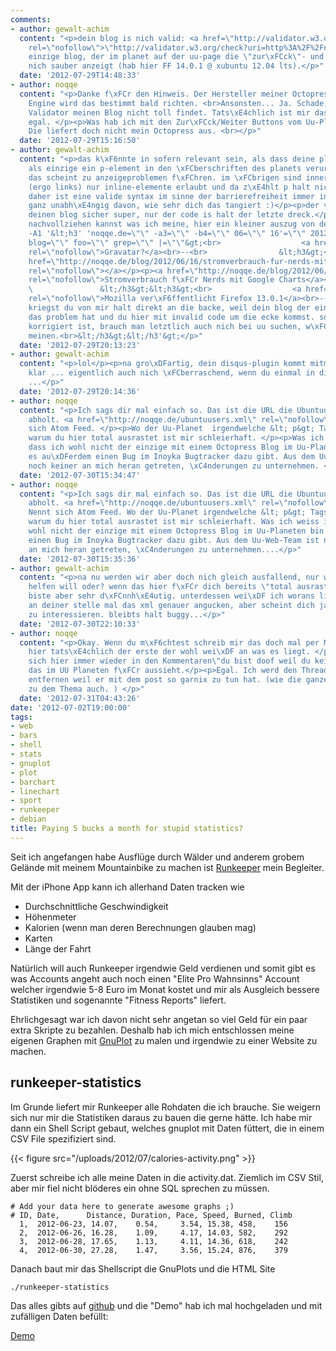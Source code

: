 ```yaml
---
comments:
- author: gewalt-achim
  content: "<p>dein blog is nich valid: <a href=\"http://validator.w3.org/check?uri=http%3A%2F%2Fnoqqe.de\"
    rel=\"nofollow\">\"http://validator.w3.org/check?uri=http%3A%2F%2Fnoqqe.de</a></p><p>und das is auch der
    einzige blog, der im planet auf der uu-page die \"zur\xFCck\"- und \"weiter\"-buttons
    nich sauber anzeigt (hab hier FF 14.0.1 @ xubuntu 12.04 lts).</p>"
  date: '2012-07-29T14:48:33'
- author: noqqe
  content: "<p>Danke f\xFCr den Hinweis. Der Hersteller meiner Octopress Blogging
    Engine wird das bestimmt bald richten. <br>Ansonsten... Ja. Schade, dass der w3
    Validator meinen Blog nicht toll findet. Tats\xE4chlich ist mir das ein bisschen
    egal. </p><p>Was hab ich mit den Zur\xFCck/Weiter Buttons vom Uu-Planeten zu tun?
    Die liefert doch nicht mein Octopress aus. <br></p>"
  date: '2012-07-29T15:16:50'
- author: gewalt-achim
  content: "<p>das k\xF6nnte in sofern relevant sein, als dass deine planet-beitr\xE4ge
    als einzige ein p-element in den \xFCberschriften des planets verursachen und
    das scheint zu anzeigeproblemen f\xFChren. im \xFCbrigen sind innerhalb von a-tags
    (ergo links) nur inline-elemente erlaubt und da z\xE4hlt p halt nicht dazu. von
    daher ist eine valide syntax im sinne der barrierefreiheit immer interessant,
    ganz unabh\xE4ngig davon, wie sehr dich das tangiert :)</p><p>der validator findet
    deinen blog sicher super, nur der code is halt der letzte dreck.</p><p>damit du
    nachvollziehen kannst was ich meine, hier ein kleiner auszug von der planet-website:</p><p>---------------------------------------------------------<br>grep
    -A1 '&lt;h3' 'noqqe.de=\"\" -a3=\"\" -b4=\"\" 06=\"\" 16'=\"\" 2012=\"\" &lt;h3=\"\"
    blog=\"\" foo=\"\" grep=\"\" |=\"\"&gt;<br>                  <a href=\"http://www.intux.de/?p=2506\"
    rel=\"nofollow\">Gravatar?</a><br>--<br>                &lt;h3&gt;<br>                  <a
    href=\"http://noqqe.de/blog/2012/06/16/stromverbrauch-fur-nerds-mit-google-charts/\"
    rel=\"nofollow\"></a></p><p><a href=\"http://noqqe.de/blog/2012/06/16/stromverbrauch-fur-nerds-mit-google-charts/\"
    rel=\"nofollow\">Stromverbrauch f\xFCr Nerds mit Google Charts</a></p><br>--<br>
    \               &lt;/h3&gt;&lt;h3&gt;<br>                  <a href=\"http://www.soeren-hentzschel.at/mozilla/firefox/2012/06/16/mozilla-veroffentlicht-firefox-13-0-1/\"
    rel=\"nofollow\">Mozilla ver\xF6ffentlicht Firefox 13.0.1</a><br>---------------------------------------------------------<p></p><p>das
    kriegst du von mir halt direkt an die backe, weil dein blog der einzige is, der
    das problem hat und du hier mit invalid code um die ecke kommst. solang das nich
    korrigiert ist, brauch man letztlich auch nich bei uu suchen, w\xFCrd ich mal
    meinen.<br>&lt;/h3&gt;&lt;/h3'&gt;</p>"
  date: '2012-07-29T20:13:23'
- author: gewalt-achim
  content: "<p>lol</p><p>na gro\xDFartig, dein disqus-plugin kommt mitm code nich
    klar ... eigentlich auch nich \xFCberraschend, wenn du einmal in die shice greifst
    ...</p>"
  date: '2012-07-29T20:14:36'
- author: noqqe
  content: "<p>Ich sags dir mal einfach so. Das ist die URL die Ubuntuusers bei mir
    abholt. <a href=\"http://noqqe.de/ubuntuusers.xml\" rel=\"nofollow\">http://noqqe.de/ubuntuusers.xml</a></p><p>Nennt
    sich Atom Feed. </p><p>Wo der Uu-Planet  irgendwelche &lt; p&gt; Tags findet und
    warum du hier total ausrastet ist mir schleierhaft. </p><p>Was ich weiss ist,
    dass ich wohl nicht der einzige mit einem Octopress Blog im Uu-Planeten bin und
    es au\xDFerdem einen Bug im Inoyka Bugtracker dazu gibt. Aus dem Uu-Web-Team ist
    noch keiner an mich heran getreten, \xC4nderungen zu unternehmen. </p>"
  date: '2012-07-30T15:34:47'
- author: noqqe
  content: "<p>Ich sags dir mal einfach so. Das ist die URL die Ubuntuusers bei mir
    abholt. <a href=\"http://noqqe.de/ubuntuusers.xml\" rel=\"nofollow\">http://noqqe.de/ubuntuusers.xml</a>
    Nennt sich Atom Feed. Wo der Uu-Planet irgendwelche &lt; p&gt; Tags findet und
    warum du hier total ausrastet ist mir schleierhaft. Was ich weiss ist, dass ich
    wohl nicht der einzige mit einem Octopress Blog im Uu-Planeten bin und es au\xDFerdem
    einen Bug im Inoyka Bugtracker dazu gibt. Aus dem Uu-Web-Team ist noch keiner
    an mich heran getreten, \xC4nderungen zu unternehmen....</p>"
  date: '2012-07-30T15:35:36'
- author: gewalt-achim
  content: "<p>na nu werden wir aber doch nich gleich ausfallend, nur weil mal einer
    helfen will oder? wenn das hier f\xFCr dich bereits \"total ausrasten\" ist, dann
    biste aber sehr d\xFCnnh\xE4utig. unterdessen wei\xDF ich worans liegt und w\xFCrd
    an deiner stelle mal das xml genauer angucken, aber scheint dich ja nich weiter
    zu interessieren. bleibts halt buggy...</p>"
  date: '2012-07-30T22:10:33'
- author: noqqe
  content: "<p>Okay. Wenn du m\xF6chtest schreib mir das doch mal per Mail. </p><p>Bist
    hier tats\xE4chlich der erste der wohl wei\xDF an was es liegt. </p><p>Findet
    sich hier immer wieder in den Kommentaren\"du bist doof weil du kein WP hast,
    das im UU Planeten f\xFCr aussieht.</p><p>Egal. Ich werd den Thread nachher hier
    entfernen weil er mit dem post so garnix zu tun hat. (wie die ganzen anderen Kommentare
    zu dem Thema auch. ) </p>"
  date: '2012-07-31T04:43:26'
date: '2012-07-02T19:00:00'
tags:
- web
- bars
- shell
- stats
- gnuplot
- plot
- barchart
- linechart
- sport
- runkeeper
- debian
title: Paying 5 bucks a month for stupid statistics?
---
```


Seit ich angefangen habe Ausflüge durch Wälder und anderem grobem Gelände mit
meinem Mountainbike zu machen ist [Runkeeper](http://runkeeper.com) mein Begleiter.

Mit der iPhone App kann ich allerhand Daten tracken wie

* Durchschnittliche Geschwindigkeit
* Höhenmeter
* Kalorien (wenn man deren Berechnungen glauben mag)
* Karten
* Länge der Fahrt

Natürlich will auch Runkeeper irgendwie Geld verdienen und
somit gibt es was Accounts angeht auch noch einen "Elite Pro Wahnsinns" Account
welcher irgendwie 5-8 Euro im Monat kostet und mir als Ausgleich bessere
Statistiken und sogenannte "Fitness Reports" liefert.

Ehrlichgesagt war ich davon nicht sehr angetan so viel Geld für ein paar extra
Skripte zu bezahlen. Deshalb hab ich mich entschlossen meine eigenen Graphen mit
[GnuPlot](http://gnuplot.org) zu malen und irgendwie zu einer Website zu machen.

## runkeeper-statistics

Im Grunde liefert mir Runkeeper alle Rohdaten die ich brauche. Sie weigern sich
nur mir die Statistiken daraus zu bauen die gerne hätte. Ich habe mir dann ein
Shell Script gebaut, welches gnuplot mit Daten füttert, die in einem CSV File
spezifiziert sind.

{{< figure src="/uploads/2012/07/calories-activity.png" >}}

Zuerst schreibe ich alle meine Daten in die activity.dat. Ziemlich im CSV Stil,
aber mir fiel nicht blöderes ein ohne SQL sprechen zu müssen.

``` csv
# Add your data here to generate awesome graphs ;)
# ID, Date,      Distance, Duration, Pace, Speed, Burned, Climb
  1,  2012-06-23, 14.07,    0.54,     3.54, 15.38, 458,    156
  2,  2012-06-26, 16.28,    1.09,     4.17, 14.03, 582,    292
  3,  2012-06-28, 17.65,    1.13,     4.11, 14.36, 618,    242
  4,  2012-06-30, 27.28,    1.47,     3.56, 15.24, 876,    379
```

Danach baut mir das Shellscript die GnuPlots und die HTML Site

``` bash
./runkeeper-statistics
```

Das alles gibts auf [github](http://github.com/noqqe/runkeeper-statistics/) und
die "Demo" hab ich mal hochgeladen und mit zufälligen Daten befüllt:

[Demo](/uploads/2012/07/runkeeper-statistics/html/index.html)

